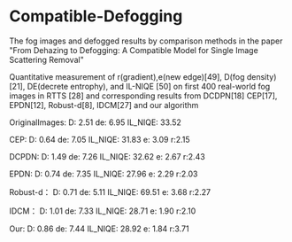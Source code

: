 # Compatible-Defogging
The fog images and defogged results by comparison methods in the paper "From Dehazing to Defogging: A Compatible Model for Single Image Scattering Removal"

Quantitative measurement of r(gradient),e(new edge)[49], D(fog density) [21], DE(decrete entrophy), and IL-NIQE [50] on first 400 real-world fog images in RTTS [28] and corresponding results from DCDPN[18] CEP[17], EPDN[12], Robust-d[8], IDCM[27] and our algorithm

OriginalImages:
D: 2.51
de: 6.95
IL_NIQE: 33.52

CEP:
D: 0.64
de: 7.05
IL_NIQE: 31.83
e: 3.09
r:2.15

DCPDN:
D: 1.49
de: 7.26
IL_NIQE: 32.62
e: 2.67
r:2.43

EPDN:
D: 0.74
de: 7.35
IL_NIQE: 27.96
e: 2.29
r:2.03

Robust-d：
D: 0.71
de: 5.11
IL_NIQE: 69.51
e: 3.68
r:2.27

IDCM：
D: 1.01
de: 7.33
IL_NIQE: 28.71
e: 1.90
r:2.10

Our:
D: 0.86
de: 7.44
IL_NIQE: 28.92
e: 1.84
r:3.71

